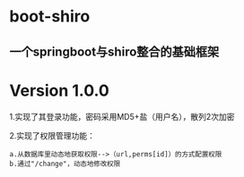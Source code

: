 # boot-shiro
一个springboot与shiro整合的基础框架
---------------------------
# Version 1.0.0
  1.实现了其登录功能，密码采用MD5+盐（用户名），散列2次加密

  2.实现了权限管理功能：

    a.从数据库里动态地获取权限-->（url,perms[id]）的方式配置权限
    b.通过"/change"，动态地修改权限
